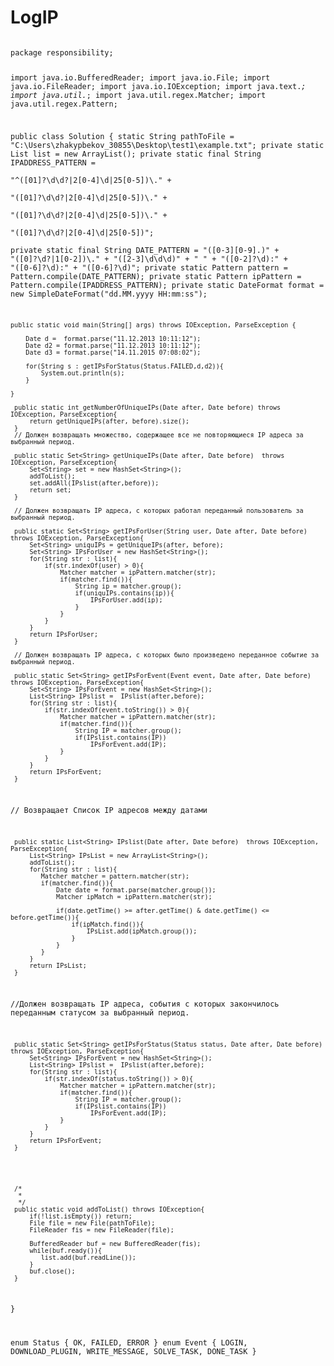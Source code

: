 # LogIP
<code>
package responsibility;

import java.io.BufferedReader;
import java.io.File;
import java.io.FileReader;
import java.io.IOException;
import java.text.*;
import java.util.*;
import java.util.regex.Matcher;
import java.util.regex.Pattern;

public class Solution {
	static String pathToFile = "C:\\Users\\zhakypbekov_30855\\Desktop\\test1\\example.txt";
	private static List<String> list = new ArrayList<String>();
	private static final String IPADDRESS_PATTERN =   
			"^([01]?\\d\\d?|2[0-4]\\d|25[0-5])\\." +  
			"([01]?\\d\\d?|2[0-4]\\d|25[0-5])\\." +  
			"([01]?\\d\\d?|2[0-4]\\d|25[0-5])\\." +  
			"([01]?\\d\\d?|2[0-4]\\d|25[0-5])";  
	private static final String DATE_PATTERN =  "([0-3][0-9].)" + "([0]?\\d?|1[0-2])\\." + "([2-3]\\d\\d\\d)" + " " + "([0-2]?\\d):" + "([0-6]?\\d):" + "([0-6]?\\d)";
	private static Pattern pattern = Pattern.compile(DATE_PATTERN);
	private static Pattern ipPattern = Pattern.compile(IPADDRESS_PATTERN);
	private static DateFormat format = new SimpleDateFormat("dd.MM.yyyy HH:mm:ss");
	
	
	public static void main(String[] args) throws IOException, ParseException {
				
		Date d =  format.parse("11.12.2013 10:11:12");
		Date d2 = format.parse("11.12.2013 10:11:12"); 
		Date d3 = format.parse("14.11.2015 07:08:02"); 

		for(String s : getIPsForStatus(Status.FAILED,d,d2)){
			System.out.println(s);
		}
		
    }

     public static int getNumberOfUniqueIPs(Date after, Date before) throws IOException, ParseException{
 		 return getUniqueIPs(after, before).size();
     }
     // Должен возвращать множество, содержащее все не повторяющиеся IP адреса за выбранный период.
     
     public static Set<String> getUniqueIPs(Date after, Date before)  throws IOException, ParseException{
    	 Set<String> set = new HashSet<String>();
    	 addToList();
    	 set.addAll(IPslist(after,before));
 		 return set;
     }
     
     // Должен возвращать IP адреса, с которых работал переданный пользователь за выбранный период.
     
     public static Set<String> getIPsForUser(String user, Date after, Date before) throws IOException, ParseException{
    	 Set<String> uniquIPs = getUniqueIPs(after, before);
    	 Set<String> IPsForUser = new HashSet<String>();
    	 for(String str : list){
    		 if(str.indexOf(user) > 0){
    			 Matcher matcher = ipPattern.matcher(str);
    			 if(matcher.find()){
    				 String ip = matcher.group();
    				 if(uniquIPs.contains(ip)){
    					 IPsForUser.add(ip);
    				 }
    			 }
    		 }
    	 }
    	 return IPsForUser;
     }
     
     // Должен возвращать IP адреса, с которых было произведено переданное событие за выбранный период.     
     
     public static Set<String> getIPsForEvent(Event event, Date after, Date before) throws IOException, ParseException{
    	 Set<String> IPsForEvent = new HashSet<String>();
    	 List<String> IPslist =  IPslist(after,before);
    	 for(String str : list){
    		 if(str.indexOf(event.toString()) > 0){
    			 Matcher matcher = ipPattern.matcher(str);
    			 if(matcher.find()){
    				 String IP = matcher.group();
    				 if(IPslist.contains(IP))
    					 IPsForEvent.add(IP);
    			 }
    		 }
    	 }
    	 return IPsForEvent;
     }
     
     
  // Возвращает Список IP адресов между датами
  
     public static List<String> IPslist(Date after, Date before)  throws IOException, ParseException{
    	 List<String> IPsList = new ArrayList<String>();
    	 addToList();
    	 for(String str : list){
  			Matcher matcher = pattern.matcher(str);
  			if(matcher.find()){
  				Date date = format.parse(matcher.group());
  				Matcher ipMatch = ipPattern.matcher(str);
  				
  				if(date.getTime() >= after.getTime() & date.getTime() <= before.getTime()){
  					if(ipMatch.find()){
  						IPsList.add(ipMatch.group());
  					}
  				}
  			}
  		 }
 		 return IPsList;
     }
   //Должен возвращать IP адреса, события с которых закончилось переданным статусом за выбранный период.
     
     public static Set<String> getIPsForStatus(Status status, Date after, Date before) throws IOException, ParseException{
    	 Set<String> IPsForEvent = new HashSet<String>();
    	 List<String> IPslist =  IPslist(after,before);
    	 for(String str : list){
    		 if(str.indexOf(status.toString()) > 0){
    			 Matcher matcher = ipPattern.matcher(str);
    			 if(matcher.find()){
    				 String IP = matcher.group();
    				 if(IPslist.contains(IP))
    					 IPsForEvent.add(IP);
    			 }
    		 }
    	 }
    	 return IPsForEvent;
     }
     
     
     
     
     
     /*
      * 
      */     
     public static void addToList() throws IOException{
    	 if(!list.isEmpty()) return;
    	 File file = new File(pathToFile); 		 
    	 FileReader fis = new FileReader(file);
 		
    	 BufferedReader buf = new BufferedReader(fis);
    	 while(buf.ready()){
 			list.add(buf.readLine());
 		 }
 		 buf.close();
     }

}

enum Status {
    OK,
    FAILED,
    ERROR
}
enum Event {
    LOGIN,
    DOWNLOAD_PLUGIN,
    WRITE_MESSAGE,
    SOLVE_TASK,
    DONE_TASK
}
</code>
